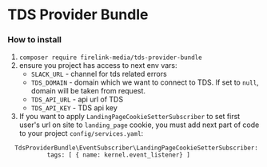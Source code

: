 # TDS Provider Bundle

### How to install

1. `composer require firelink-media/tds-provider-bundle`
2. ensure you project has access to next env vars:
    * `SLACK_URL` - channel for tds related errors 
    * `TDS_DOMAIN` - domain which we want to connect to TDS. If set to `null`, domain will be taken from request.
    * `TDS_API_URL` - api url of TDS
    * `TDS_API_KEY` - TDS api key
3. If you want to apply `LandingPageCookieSetterSubscriber` to set first user's url on site to `landing_page` cookie, you must add next part of code to your project `config/services.yaml`:
```
  TdsProviderBundle\EventSubscriber\LandingPageCookieSetterSubscriber:
           tags: [ { name: kernel.event_listener} ]
```
